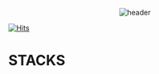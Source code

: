 <div align="center">
  
![header](https://capsule-render.vercel.app/api?type=Soft&&&color=gradient&customColorList=1,5,2,5,40&height=200&section=header&text=Lee%20Hyun%20Min&fontSize=90)

</div>

[![Hits](https://hits.seeyoufarm.com/api/count/incr/badge.svg?url=https%3A%2F%2Fgithub.com%2FIIBluEll&count_bg=%2379C83D&title_bg=%23555555&icon=&icon_color=%23E7E7E7&title=hits&edge_flat=false)](https://hits.seeyoufarm.com)

#  STACKS
